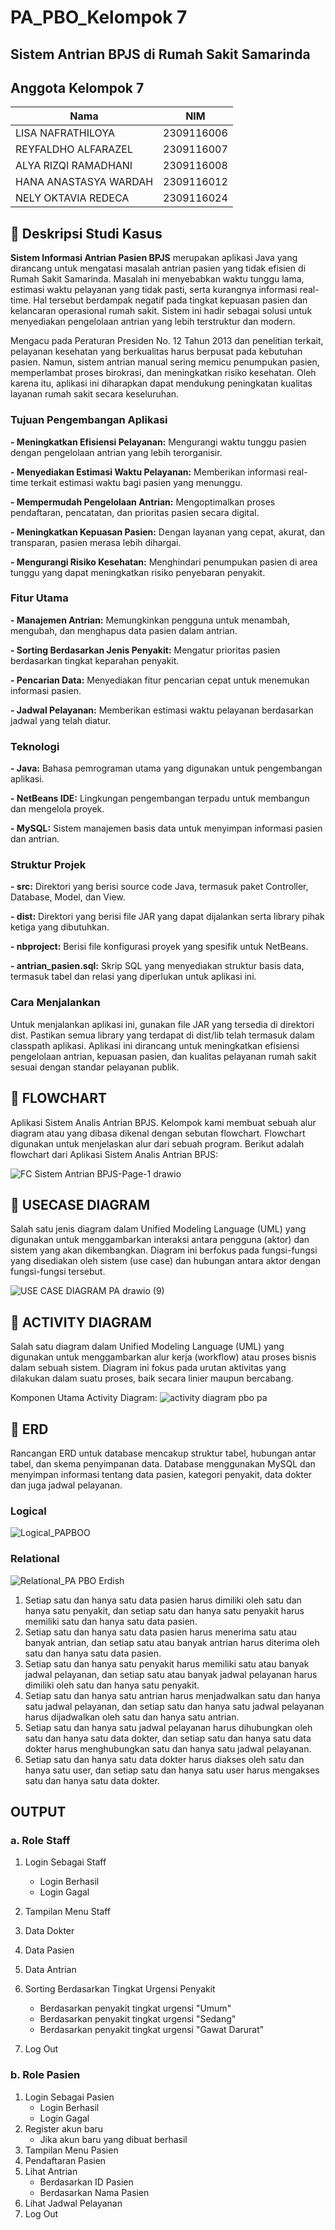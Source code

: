 # PA_PBO_Kelompok 7
## Sistem Antrian BPJS di Rumah Sakit Samarinda

## Anggota Kelompok 7
|          **Nama**          |     **NIM**     |
|----------------------------|-----------------|
| LISA NAFRATHILOYA          | 2309116006      |
| REYFALDHO ALFARAZEL        | 2309116007      |
| ALYA RIZQI RAMADHANI       | 2309116008      |
| HANA ANASTASYA WARDAH      | 2309116012      |
| NELY OKTAVIA REDECA        | 2309116024      |


## 📌 Deskripsi Studi Kasus
**Sistem Informasi Antrian Pasien BPJS** merupakan aplikasi Java yang dirancang untuk mengatasi masalah antrian pasien yang tidak efisien di Rumah Sakit Samarinda. Masalah ini menyebabkan waktu tunggu lama, estimasi waktu pelayanan yang tidak pasti, serta kurangnya informasi real-time. Hal tersebut berdampak negatif pada tingkat kepuasan pasien dan kelancaran operasional rumah sakit. Sistem ini hadir sebagai solusi untuk menyediakan pengelolaan antrian yang lebih terstruktur dan modern.

Mengacu pada Peraturan Presiden No. 12 Tahun 2013 dan penelitian terkait, pelayanan kesehatan yang berkualitas harus berpusat pada kebutuhan pasien. Namun, sistem antrian manual sering memicu penumpukan pasien, memperlambat proses birokrasi, dan meningkatkan risiko kesehatan. Oleh karena itu, aplikasi ini diharapkan dapat mendukung peningkatan kualitas layanan rumah sakit secara keseluruhan.

### Tujuan Pengembangan Aplikasi
**- Meningkatkan Efisiensi Pelayanan:** Mengurangi waktu tunggu pasien dengan pengelolaan antrian yang lebih terorganisir.

**- Menyediakan Estimasi Waktu Pelayanan:** Memberikan informasi real-time terkait estimasi waktu bagi pasien yang menunggu.

**- Mempermudah Pengelolaan Antrian:** Mengoptimalkan proses pendaftaran, pencatatan, dan prioritas pasien secara digital.

**- Meningkatkan Kepuasan Pasien:** Dengan layanan yang cepat, akurat, dan transparan, pasien merasa lebih dihargai.

**- Mengurangi Risiko Kesehatan:** Menghindari penumpukan pasien di area tunggu yang dapat meningkatkan risiko penyebaran penyakit.

### Fitur Utama
**- Manajemen Antrian:** Memungkinkan pengguna untuk menambah, mengubah, dan menghapus data pasien dalam antrian.

**- Sorting Berdasarkan Jenis Penyakit:** Mengatur prioritas pasien berdasarkan tingkat keparahan penyakit.

**- Pencarian Data:** Menyediakan fitur pencarian cepat untuk menemukan informasi pasien.

**- Jadwal Pelayanan:** Memberikan estimasi waktu pelayanan berdasarkan jadwal yang telah diatur.

### Teknologi
**- Java:** Bahasa pemrograman utama yang digunakan untuk pengembangan aplikasi.
  
**- NetBeans IDE:** Lingkungan pengembangan terpadu untuk membangun dan mengelola proyek.
  
**- MySQL:** Sistem manajemen basis data untuk menyimpan informasi pasien dan antrian.

### Struktur Projek
**- src:** Direktori yang berisi source code Java, termasuk paket Controller, Database, Model, dan View.
  
**- dist:** Direktori yang berisi file JAR yang dapat dijalankan serta library pihak ketiga yang dibutuhkan.
  
**- nbproject:** Berisi file konfigurasi proyek yang spesifik untuk NetBeans.
  
**- antrian_pasien.sql:** Skrip SQL yang menyediakan struktur basis data, termasuk tabel dan relasi yang diperlukan untuk aplikasi ini.

### Cara Menjalankan
Untuk menjalankan aplikasi ini, gunakan file JAR yang tersedia di direktori dist. Pastikan semua library yang terdapat di dist/lib telah termasuk dalam classpath aplikasi. Aplikasi ini dirancang untuk meningkatkan efisiensi pengelolaan antrian, kepuasan pasien, dan kualitas pelayanan rumah sakit sesuai dengan standar pelayanan publik.

## 📌 FLOWCHART
Aplikasi Sistem Analis Antrian BPJS. Kelompok kami membuat sebuah alur diagram atau yang dibasa dikenal dengan sebutan flowchart. Flowchart digunakan untuk menjelaskan alur dari sebuah program. Berikut adalah flowchart dari Aplikasi Sistem Analis Antrian BPJS:

![FC Sistem Antrian BPJS-Page-1 drawio](https://github.com/user-attachments/assets/e40b809c-22af-4de0-99c3-440d627dfc6e)

## 📌 USECASE DIAGRAM
Salah satu jenis diagram dalam Unified Modeling Language (UML) yang digunakan untuk menggambarkan interaksi antara pengguna (aktor) dan sistem yang akan dikembangkan. Diagram ini berfokus pada fungsi-fungsi yang disediakan oleh sistem (use case) dan hubungan antara aktor dengan fungsi-fungsi tersebut.

![USE CASE DIAGRAM PA drawio (9)](https://github.com/user-attachments/assets/c5dd28fd-6ee2-4ba6-bcb6-a9c8920cd4a4)

## 📌 ACTIVITY DIAGRAM
Salah satu diagram dalam Unified Modeling Language (UML) yang digunakan untuk menggambarkan alur kerja (workflow) atau proses bisnis dalam sebuah sistem. Diagram ini fokus pada urutan aktivitas yang dilakukan dalam suatu proses, baik secara linier maupun bercabang.

Komponen Utama Activity Diagram:
![activity diagram pbo pa](https://github.com/user-attachments/assets/b7fab713-8751-49ef-8cb0-fed580910a2e)

## 📌 ERD
Rancangan ERD untuk database mencakup struktur tabel, hubungan antar tabel, dan skema penyimpanan data. Database menggunakan MySQL dan menyimpan informasi tentang data pasien, kategori penyakit, data dokter dan juga jadwal pelayanan.
### Logical
![Logical_PAPBOO](https://github.com/user-attachments/assets/26f2a15c-02f5-435c-9b45-c186d385a99f)
### Relational
![Relational_PA PBO](https://github.com/user-attachments/assets/feaf97c5-a173-4999-a85d-71441351ff35)
Erdish
1.	Setiap satu dan hanya satu data pasien harus dimiliki oleh satu dan hanya satu penyakit, dan setiap satu dan hanya satu penyakit harus memiliki satu dan hanya satu data pasien.
2.	Setiap satu dan hanya satu data pasien harus menerima satu atau banyak antrian, dan setiap satu atau banyak antrian harus diterima oleh satu dan hanya satu data pasien.
3.	Setiap satu dan hanya satu penyakit harus memiliki satu atau banyak jadwal pelayanan, dan setiap satu atau banyak jadwal pelayanan harus dimiliki oleh satu dan hanya satu penyakit.
4.	Setiap satu dan hanya satu antrian harus menjadwalkan satu dan hanya satu jadwal pelayanan, dan setiap satu dan hanya satu jadwal pelayanan harus dijadwalkan oleh satu dan hanya satu antrian.
5.	Setiap satu dan hanya satu jadwal pelayanan harus dihubungkan oleh satu dan hanya satu data dokter, dan setiap satu dan hanya satu data dokter harus menghubungkan satu dan hanya satu jadwal pelayanan.
6.	Setiap satu dan hanya satu data dokter harus diakses oleh satu dan hanya satu user, dan setiap satu dan hanya satu user harus mengakses satu dan hanya satu data dokter.

## OUTPUT
### **a. Role Staff**
1. Login Sebagai Staff
   - Login Berhasil
   - Login Gagal

2. Tampilan Menu Staff
3. Data Dokter
4. Data Pasien
5. Data Antrian
6. Sorting Berdasarkan Tingkat Urgensi Penyakit
   - Berdasarkan penyakit tingkat urgensi "Umum"
   - Berdasarkan penyakit tingkat urgensi "Sedang"
   - Berdasarkan penyakit tingkat urgensi "Gawat Darurat"
7. Log Out
### **b. Role Pasien**
1. Login Sebagai Pasien
   - Login Berhasil
   - Login Gagal
2. Register akun baru
   - Jika akun baru yang dibuat berhasil 
2. Tampilan Menu Pasien
3. Pendaftaran Pasien
4. Lihat Antrian
   - Berdasarkan ID Pasien
   - Berdasarkan Nama Pasien
6. Lihat Jadwal Pelayanan
7. Log Out
   
